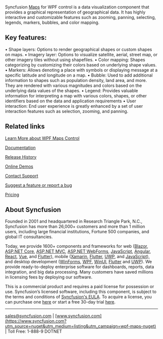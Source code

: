 Syncfusion [Maps](https://www.syncfusion.com/wpf-controls/map?utm_source=nuget&utm_medium=listing&utm_campaign=wpf-maps-nuget) for WPF control is a data visualization component that provides a graphical representation of geographical data. It has highly interactive and customizable features such as zooming, panning, selecting, legends, markers, bubbles, and color mapping.

## Key features:
•	Shape layers: Options to render geographical shapes or custom shapes on maps.
•	Imagery layer: Options to visualize satellite, aerial, street map, or other imagery tiles without using shapefiles.
•	Color mapping: Shapes categorizing by customizing their colors based on underlying shape values.
•	Markers: Allows denoting a place with symbols or displaying message at a specific latitude and longitude on a map.
•	Bubble: Used to add additional information to shapes such as population density, land area, and more. They are rendered with various magnitudes and colors based on the underlying data values of the shapes.
•	Legend: Provides valuable information for interpreting a map with various colors, shapes, or other identifiers based on the data and application requirements
•	User interaction: End user experience is greatly enhanced by a set of user interaction features such as selection, zooming, and panning.

## Related links
[Learn More about WPF Maps Control](https://www.syncfusion.com/wpf-controls/map?utm_source=nuget&utm_medium=listing&utm_campaign=wpf-maps-nuget)

[Documentation](https://help.syncfusion.com/wpf/maps/overview?utm_source=nuget&utm_medium=listing&utm_campaign=wpf-maps-nuget)

[Release History](https://help.syncfusion.com/wpf/release-notes/v19.4.0.38?utm_source=nuget&utm_medium=listing&utm_campaign=wpf-maps-nuget)

[Online Demos](https://github.com/syncfusion/wpf-demos?utm_source=nuget&utm_medium=listing&utm_campaign=wpf-maps-nuget)

[Contact Support](https://www.syncfusion.com/support/directtrac/incidents/newincident/?utm_source=nuget&utm_medium=listing&utm_campaign=wpf-maps-nuget)

[Suggest a feature or report a bug](https://www.syncfusion.com/feedback/wpf?utm_source=nuget&utm_medium=listing&utm_campaign=wpf-maps-nuget)

[Pricing](https://www.syncfusion.com/sales/products/wpf?utm_source=nuget&utm_medium=listing&utm_campaign=wpf-maps-nuget)

## About Syncfusion
Founded in 2001 and headquartered in Research Triangle Park, N.C., Syncfusion has more than 26,000+ customers and more than 1 million users, including large financial institutions, Fortune 500 companies, and global IT consultancies.

Today, we provide 1600+ components and frameworks for web ([Blazor](https://www.syncfusion.com/blazor-components?utm_source=nuget&utm_medium=listing&utm_campaign=wpf-maps-nuget), [ASP.NET Core](https://www.syncfusion.com/aspnet-core-ui-controls?utm_source=nuget&utm_medium=listing&utm_campaign=wpf-maps-nuget), [ASP.NET MVC](https://www.syncfusion.com/aspnet-mvc-ui-controls?utm_source=nuget&utm_medium=listing&utm_campaign=wpf-maps-nuget), [ASP.NET WebForms](https://www.syncfusion.com/jquery/aspnet-webforms-ui-controls?utm_source=nuget&utm_medium=listing&utm_campaign=wpf-maps-nuget), [JavaScript](https://www.syncfusion.com/javascript-ui-controls?utm_source=nuget&utm_medium=listing&utm_campaign=wpf-maps-nuget), [Angular](https://www.syncfusion.com/angular-ui-components?utm_source=nuget&utm_medium=listing&utm_campaign=wpf-maps-nuget), [React](https://www.syncfusion.com/react-ui-components?utm_source=nuget&utm_medium=listing&utm_campaign=wpf-maps-nuget), [Vue](https://www.syncfusion.com/vue-ui-components?utm_source=nuget&utm_medium=listing&utm_campaign=wpf-maps-nuget), and [Flutter](https://www.syncfusion.com/flutter-widgets?utm_source=nuget&utm_medium=listing&utm_campaign=wpf-maps-nuget)), mobile ([Xamarin](https://www.syncfusion.com/xamarin-ui-controls?utm_source=nuget&utm_medium=listing&utm_campaign=wpf-maps-nuget), [Flutter](https://www.syncfusion.com/flutter-widgets?utm_source=nuget&utm_medium=listing&utm_campaign=wpf-maps-nuget), [UWP](https://www.syncfusion.com/uwp-ui-controls?utm_source=nuget&utm_medium=listing&utm_campaign=wpf-maps-nuget), and [JavaScript](https://www.syncfusion.com/javascript-ui-controls?utm_source=nuget&utm_medium=listing&utm_campaign=wpf-maps-nuget)), and desktop development ([WinForms](https://www.syncfusion.com/winforms-ui-controls?utm_source=nuget&utm_medium=listing&utm_campaign=wpf-maps-nuget), [WPF](https://www.syncfusion.com/wpf-ui-controls?utm_source=nuget&utm_medium=listing&utm_campaign=wpf-maps-nuget), [WinUI](https://www.syncfusion.com/winui-controls?utm_source=nuget&utm_medium=listing&utm_campaign=wpf-maps-nuget), [Flutter](https://www.syncfusion.com/flutter-widgets?utm_source=nuget&utm_medium=listing&utm_campaign=wpf-maps-nuget) and [UWP](https://www.syncfusion.com/uwp-ui-controls?utm_source=nuget&utm_medium=listing&utm_campaign=wpf-maps-nuget)). We provide ready-to-deploy enterprise software for dashboards, reports, data integration, and big data processing. Many customers have saved millions in licensing fees by deploying our software.


This is a commercial product and requires a paid license for possession or use. Syncfusion’s licensed software, including this component, is subject to the terms and conditions of [Syncfusion's EULA](https://www.syncfusion.com/eula/es/?utm_source=nuget&utm_medium=listing&utm_campaign=wpf-maps-nuget). To acquire a license, you can purchase one [here]( https://www.syncfusion.com/sales/products?utm_source=nuget&utm_medium=listing&utm_campaign=wpf-maps-nuget) or start a free 30-day trial [here](https://www.syncfusion.com/account/manage-trials/start-trials?utm_source=nuget&utm_medium=listing&utm_campaign=wpf-maps-nuget).

___

[sales@syncfusion.com](mailto:sales@syncfusion.com?Subject=Syncfusion%20Maps%20WPF-%20NuGet) | [www.syncfusion.com](https://www.syncfusion.com?utm_source=nuget&utm_medium=listing&utm_campaign=wpf-maps-nuget) | Toll Free: 1-888-9 DOTNET


